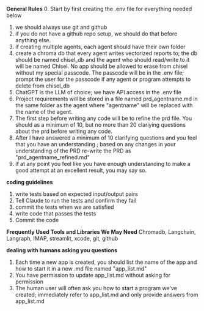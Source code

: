 **General Rules**
0. Start by first creating the .env file for everything needed below
1. we should always use git and github
2. if you do not have a github repo setup, we should do that before anything else.
3. if creating multiple agents, each agent should have their own folder
4. create a chroma db that every agent writes vectorized reports to; the db should be named chisel_db and the agent who should read/write to it will be named Chisel. No app should be allowed to erase from chisel without my special passcode. The passcode will be in the .env file; prompt the user for the passcode if any agent or program attempts to delete from chisel_db
5. ChatGPT is the LLM of choice; we have API access in the .env file
6. Project requirements will be stored in a file named prd_agentname.md in the same folder as the agent where "agentname" will be replaced with the name of the agent.
7. The first step before writing any code will be to refine the prd file. You should as a minimum of 10, but no more than 20 clariying questions about the prd before writing any code.
8. After I have answered a minimum of 10 clarifying questions and you feel that you have an understanding ; based on any changes in your understanding of the PRD re-write the PRD as "prd_agentname_refined.md"
9. if at any point you feel like you have enough understanding to make a good attempt at an excellent result, you may say so.

**coding guidelines**
1. write tests based on expected input/output pairs
2. Tell Claude to run the tests and confirm they fail
3. commit the tests when we are satisfied
4. write code that passes the tests
5. Commit the code

**Frequently Used Tools and Libraries We May Need**
Chromadb, Langchain, Langraph, IMAP, streamlit, xcode, git, github

**dealing with humans asking you questions**
1. Each time a new app is created, you should list the name of the app and how to start it in a new .md file named "app_list.md" 
2. You have permission to update app_list.md without asking for permission
3. The human user will often ask you how to start a program we've created; immediately refer to app_list.md and only provide answers from app_list.md